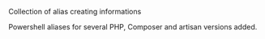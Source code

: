 Collection of alias creating informations

Powershell aliases for several PHP, Composer and artisan versions added.
